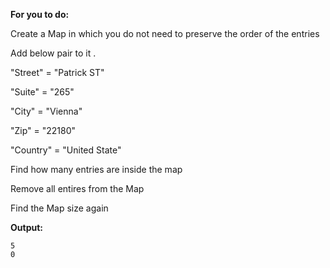 **For you to do:**

Create a Map in which you do not need to preserve the order of the entries

Add below pair to it .

"Street" = "Patrick ST"

"Suite" = "265"

"City" = "Vienna"

"Zip" = "22180"

"Country" = "United State"

Find how many entries are inside the map

Remove all entires from the Map

Find the Map size again

**Output:**

```
5
0
```

